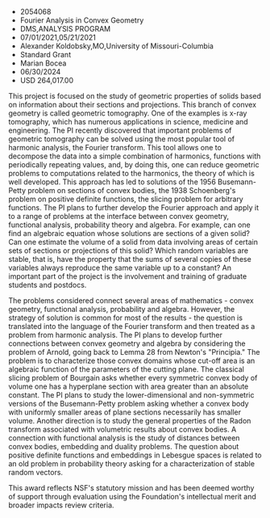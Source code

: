 
* 2054068
* Fourier Analysis in Convex Geometry
* DMS,ANALYSIS PROGRAM
* 07/01/2021,05/21/2021
* Alexander Koldobsky,MO,University of Missouri-Columbia
* Standard Grant
* Marian Bocea
* 06/30/2024
* USD 264,017.00

This project is focused on the study of geometric properties of solids based on
information about their sections and projections. This branch of convex geometry
is called geometric tomography. One of the examples is x-ray tomography, which
has numerous applications in science, medicine and engineering. The PI recently
discovered that important problems of geometric tomography can be solved using
the most popular tool of harmonic analysis, the Fourier transform. This tool
allows one to decompose the data into a simple combination of harmonics,
functions with periodically repeating values, and, by doing this, one can reduce
geometric problems to computations related to the harmonics, the theory of which
is well developed. This approach has led to solutions of the 1956 Busemann-Petty
problem on sections of convex bodies, the 1938 Schoenberg's problem on positive
definite functions, the slicing problem for arbitrary functions. The PI plans to
further develop the Fourier approach and apply it to a range of problems at the
interface between convex geometry, functional analysis, probability theory and
algebra. For example, can one find an algebraic equation whose solutions are
sections of a given solid? Can one estimate the volume of a solid from data
involving areas of certain sets of sections or projections of this solid? Which
random variables are stable, that is, have the property that the sums of several
copies of these variables always reproduce the same variable up to a constant?
An important part of the project is the involvement and training of graduate
students and postdocs.

The problems considered connect several areas of mathematics - convex geometry,
functional analysis, probability and algebra. However, the strategy of solution
is common for most of the results - the question is translated into the language
of the Fourier transform and then treated as a problem from harmonic analysis.
The PI plans to develop further connections between convex geometry and algebra
by considering the problem of Arnold, going back to Lemma 28 from Newton's
"Principia." The problem is to characterize those convex domains whose cut-off
area is an algebraic function of the parameters of the cutting plane. The
classical slicing problem of Bourgain asks whether every symmetric convex body
of volume one has a hyperplane section with area greater than an absolute
constant. The PI plans to study the lower-dimensional and non-symmetric versions
of the Busemann-Petty problem asking whether a convex body with uniformly
smaller areas of plane sections necessarily has smaller volume. Another
direction is to study the general properties of the Radon transform associated
with volumetric results about convex bodies. A connection with functional
analysis is the study of distances between convex bodies, embedding and duality
problems. The question about positive definite functions and embeddings in
Lebesgue spaces is related to an old problem in probability theory asking for a
characterization of stable random vectors.

This award reflects NSF's statutory mission and has been deemed worthy of
support through evaluation using the Foundation's intellectual merit and broader
impacts review criteria.
